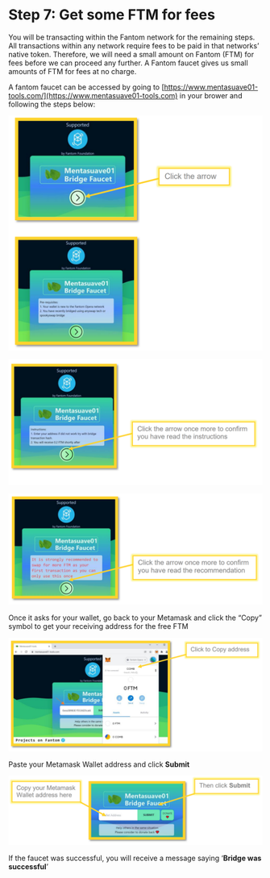 # Step 7: Get some FTM for fees

You will be transacting within the Fantom network for the remaining steps. All transactions within any network require fees to be paid in that networks’ native token. Therefore, we will need a small amount on Fantom (FTM) for fees before we can proceed any further. A Fantom faucet gives us small amounts of FTM for fees at no charge.

A fantom faucet can be accessed by going to [https://www.mentasuave01-tools.com/](https://www.mentasuave01-tools.com) in your brower and following the steps below:

![](<../../.gitbook/assets/image (12) (1).png>)

![](<../../.gitbook/assets/image (27) (1).png>)

![](<../../.gitbook/assets/image (9).png>)

Once it asks for your wallet, go back to your Metamask and click the “Copy” symbol to get your receiving address for the free FTM

![](<../../.gitbook/assets/image (34).png>)

Paste your Metamask Wallet address and click **Submit**

![](<../../.gitbook/assets/image (14) (1) (1).png>)

If the faucet was successful, you will receive a message saying ‘**Bridge was successful**’

